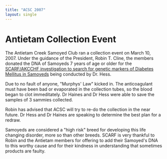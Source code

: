 ```yaml
---
title: "ACSC 2007"
layout: single
---
```


# Antietam Collection Event

The Antietam Creek Samoyed Club ran a collection event on March 10, 2007. Under the guidance of the President, Robin T. Cline, the members donated the DNA of Samoyeds 7 years of age or older for the [SCARF/AKCCHF investigation to search for genetic markers of Diabetes Mellitus in Samoyeds](/research/current-studies/akcchf-grant-610) being conducted by Dr. Hess.

Due to no fault of anyone, "Murphys' Law" kicked in. The anticoagulant must have been bad or evaporated in the collection tubes, so the blood began to clot immeditately. Dr Haines and Dr Hess were able to save the samples of 3 sammies collected.

Robin has advised that ACSC will try to re-do the collection in the near future. Dr Hess and Dr Haines are speaking to determine the best plan for a redraw.

Samoyeds are considered a "high risk" breed for developing this life changing disorder, more so than other breeds. SCARF is very thankful to Robin and the Antietam members for offering to add their Samoyed's DNA to this worthy cause and for their kindness in understanding that sometimes products are faulty.

